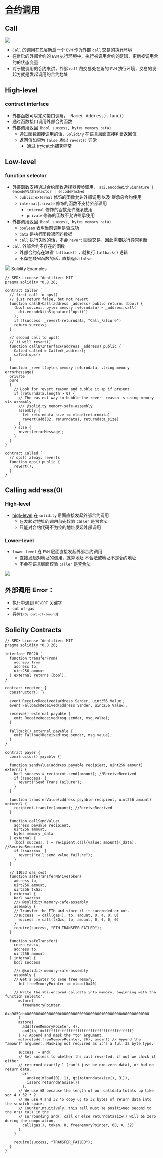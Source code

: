 # [合约调用](https://www.rareskills.io/post/delegatecall)
## Call
![](../common_knowledge/images/call-pic.png)
- `Call` 的调用在底层新启一个 `EVM` 作为外部 `call` 交易的执行环境
- 在新启的外部合约的 `EVM` 执行环境中，执行被调用合约的逻辑，更新被调用合约的状态变量
- 对于被调用的合约来讲，外部 `call` 的交易处在新的 `EVM` 执行环境，交易的发起方就是发起调用的合约地址
## High-level
### contract interface
- 外部函数可以定义接口调用，<kbd>_Name(_Address).func()</kbd>
- 通过函数接口调用外部合约函数
- 外部调用返回 `(bool success, bytes memory data)`
  - 通过函数直接调用的话，`Solidity` 在语言层面直接判断返回值
  - 返回值如果为 `false` ,抛出 `revert()` 异常
    - 通过 [try/catch](../Milestone2/errors-check.mdors-check.md)捕获异常
## Low-level
### function selector
- 外部函数支持通过合约函数选择器传参调用， `abi.encodeWithSignature | encodeWithSelector | encodePacked`
  - `public|external` 修饰的函数允许外部调用 以及 继承的合约使用
  - `internal|private` 修饰的函数不支持外部调用
    - `internal` 修饰的函数允许继承使用
    - `private` 修饰的函数不允许继承使用
- 外部调用返回 `(bool success, bytes memory data)`
  - `boolean` 表明当前调用是否成功
  - `data` 是执行函数返回的数据
  - `call` 执行失败的话，不会 `revert` 回滚交易，因此需要执行异常判断
- `call` 外部合约不存在的函数
  - 外部合约存在缺省 `fallback()` ，就执行 `fallback()` 逻辑
  - 不存在缺省函数的话，直接返回 `false`

![](../common_knowledge/images/call-high-lower-level.png)
Solidity Examples
```solidity
// SPDX-License-Identifier: MIT
pragma solidity ^0.8.26;

contract Caller {
  // first call to ops()
  // just return false, but not revert
  function callByCall(address _address) public returns (bool) {
    (bool success, bytes memory returndata) = _address.call(
      abi.encodeWithSignature("ops()")
    );
    if (!success) _revert(returndata, "Call_Faliure");
    return success;
  }

  // second call to ops()
  // it will revert()
  function callByInterface(address _address) public {
    Called called = Called(_address);
    called.ops();
  }

  function _revert(bytes memory returndata, string memory errorMessage)
  private
  pure
  {
    // Look for revert reason and bubble it up if present
    if (returndata.length > 0) {
      // The easiest way to bubble the revert reason is using memory via assembly
      /// @solidity memory-safe-assembly
      assembly {
        let returndata_size := mload(returndata)
        revert(add(32, returndata), returndata_size)
      }
    } else {
      revert(errorMessage);
    }
  }
}

contract Called {
  // ops() always reverts
  function ops() public {
    revert();
  }
}
```
## Calling address(0)
### High-level
- [high-level](https://www.rareskills.io/post/low-level-call-solidity) 在 `solidity` 层面直接发起外部合约调用
  - 在发起对地址的调用前先校验 `caller` 是否合法
  - 只能对合约代码不为空的地址发起外部调用
### Lower-level
- `lower-level` 在 `EVM` 层面直接发起外部合约调用
  - 直接发起对地址的调用，就算地址 不合法或地址不是合约地址
  - 不会在语言层面校验 `caller` [是否合法](../common_knowledge/contracts-getcodes.md)
  
![](../common_knowledge/images/call-before-check.png)

## 外部调用 Error：
- 执行中遇到 `REVERT` 关键字
- `out-of-gas`
- 异常(`/0，out-of-bound`)

## Solidity Contracts
```solidity
// SPDX-License-Identifier: MIT
pragma solidity ^0.8.26;

interface ERC20 {
  function transferFrom(
    address from,
    address to,
    uint256 amount
  ) external returns (bool);
}

contract receiver {
  constructor() {}

  event ReceiveReceived(address Sender, uint256 Value);
  event FallbackReceived(address Sender, uint256 Value);

  receive() external payable {
    emit ReceiveReceived(msg.sender, msg.value);
  }

  fallback() external payable {
    emit FallbackReceived(msg.sender, msg.value);
  }
}

contract payer {
  constructor() payable {}

  function sendValue(address payable recipient, uint256 amount) external {
    bool success = recipient.send(amount); //ReceiveReceived
    if (!success) {
      revert("Send Trans Failure");
    }
  }

  function transferValue(address payable recipient, uint256 amount) external {
    recipient.transfer(amount); //ReceiveReceived
  }

  function callSendValue(
    address payable recipient,
    uint256 amount,
    bytes memory _data
  ) external {
    (bool success, ) = recipient.call{value: amount}(_data); //ReceiveReceived
    if (!success) {
      revert("call_send_value_failure");
    }
  }

  // 11053 gas cost
  function safeTransferNativeToken(
    address to,
    uint256 amount,
    uint256 txGas
  ) external {
    bool success;
    /// @solidity memory-safe-assembly
    assembly {
    // Transfer the ETH and store if it succeeded or not.
    //success := call(gas(), to, amount, 0, 0, 0, 0)
      success := call(txGas, to, amount, 0, 0, 0, 0)
    }
    require(success, "ETH_TRANSFER_FAILED");
  }

  function safeTransfer(
    ERC20 token,
    address to,
    uint256 amount
  ) internal {
    bool success;

    /// @solidity memory-safe-assembly
    assembly {
    // Get a pointer to some free memory.
      let freeMemoryPointer := mload(0x40)

    // Write the abi-encoded calldata into memory, beginning with the function selector.
      mstore(
        freeMemoryPointer,
        0xa9059cbb00000000000000000000000000000000000000000000000000000000
      )
      mstore(
        add(freeMemoryPointer, 4),
        and(to, 0xffffffffffffffffffffffffffffffffffffffff)
      ) // Append and mask the "to" argument.
      mstore(add(freeMemoryPointer, 36), amount) // Append the "amount" argument. Masking not required as it's a full 32 byte type.

      success := and(
      // Set success to whether the call reverted, if not we check it either
      // returned exactly 1 (can't just be non-zero data), or had no return data.
        or(
          and(eq(mload(0), 1), gt(returndatasize(), 31)),
          iszero(returndatasize())
        ),
      // We use 68 because the length of our calldata totals up like so: 4 + 32 * 2.
      // We use 0 and 32 to copy up to 32 bytes of return data into the scratch space.
      // Counterintuitively, this call must be positioned second to the or() call in the
      // surrounding and() call or else returndatasize() will be zero during the computation.
        call(gas(), token, 0, freeMemoryPointer, 68, 0, 32)
      )
    }

    require(success, "TRANSFER_FAILED");
  }
}
```
